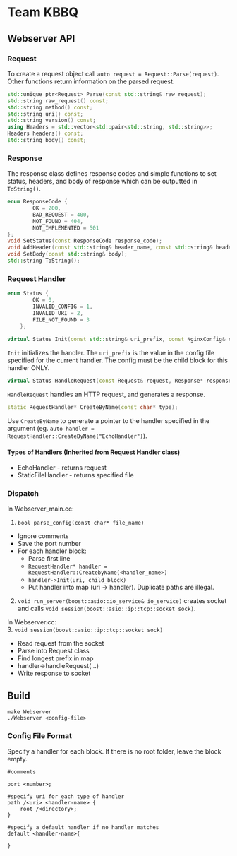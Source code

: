 # Team KBBQ

## Webserver API

### Request

To create a request object call `auto request = Request::Parse(request)`. Other functions return information on the parsed request.

```cpp
std::unique_ptr<Request> Parse(const std::string& raw_request);
std::string raw_request() const;
std::string method() const;
std::string uri() const;
std::string version() const;
using Headers = std::vector<std::pair<std::string, std::string>>;
Headers headers() const;
std::string body() const;
```
### Response
The response class defines response codes and simple functions to set status, headers, and body of response which can be outputted in `ToString()`.
```cpp
enum ResponseCode {
        OK = 200,
        BAD_REQUEST = 400,
        NOT_FOUND = 404,
        NOT_IMPLEMENTED = 501
};
void SetStatus(const ResponseCode response_code);
void AddHeader(const std::string& header_name, const std::string& header_value);
void SetBody(const std::string& body);
std::string ToString();
```


### Request Handler
```cpp
enum Status {
        OK = 0,
        INVALID_CONFIG = 1,
        INVALID_URI = 2,
        FILE_NOT_FOUND = 3
    };
    
virtual Status Init(const std::string& uri_prefix, const NginxConfig& config) = 0;
```
`Init` initializes the handler. The `uri_prefix` is the value in the config file specified for the current handler. The config must be the child block for this handler ONLY.
```cpp
virtual Status HandleRequest(const Request& request, Response* response) = 0;
```
`HandleRequest` handles an HTTP request, and generates a response. 
```cpp
static RequestHandler* CreateByName(const char* type);
```
Use `CreateByName` to generate a pointer to the handler specified in the argument (eg.  `auto handler = RequestHandler::CreateByName("EchoHandler")`).

#### Types of Handlers (Inherited from Request Handler class)
* EchoHandler - returns request 
* StaticFileHandler - returns specified file 

### Dispatch

In Webserver_main.cc:  
1. `bool parse_config(const char* file_name)`
* Ignore comments
* Save the port number
* For each handler block:
  * Parse first line
  * `RequestHandler* handler = RequestHandler::CreatebyName(<handler_name>)`
  * `handler->Init(uri, child_block)`
  * Put handler into map (uri -> handler). Duplicate paths are illegal. 
2. `void run_server(boost::asio::io_service& io_service)` creates socket and calls `void session(boost::asio::ip::tcp::socket sock)`.  

In Webserver.cc:  
3. `void session(boost::asio::ip::tcp::socket sock)`
* Read request from the socket
* Parse into Request class
* Find longest prefix in map
* handler->handleRequest(...)
* Write response to socket
    
## Build

```
make Webserver
./Webserver <config-file>
```
### Config File Format

Specify a handler for each block. If there is no root folder, leave the block empty. 

```
#comments

port <number>;

#specify uri for each type of handler
path /<uri> <handler-name> {
    root /<directory>;
}

#specify a default handler if no handler matches
default <handler-name>{
    
}
```